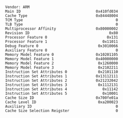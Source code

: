    Vendor: ARM
    Main ID                                  0x410fd034
    Cache Type                               0x84448004
    TCM Type                                          0
    TLB Type                                          0
    Multiprocessor Affinity                  0x80000002
    Revision ID                                    0x80
    Processor Feature 0                           0x131
    Processor Feature 1                         0x11011
    Debug Feature 0                           0x3010066
    Auxiliary Feature 0                               0
    Memory Model Feature 0                   0x10201105
    Memory Model Feature 1                   0x40000000
    Memory Model Feature 2                    0x1260000
    Memory Model Feature 3                    0x2102211
    Instruction Set Attributes 0              0x2101110
    Instruction Set Attributes 1             0x13112111
    Instruction Set Attributes 2             0x21232042
    Instruction Set Attributes 3              0x1112131
    Instruction Set Attributes 4                0x11142
    Instruction Set Attributes 5                0x10001
    Cache Size ID                            0x700fe01a
    Cache Level ID                            0xa200023
    Auxiliary ID                                      0
    Cache Size Selection Reigster                     0
